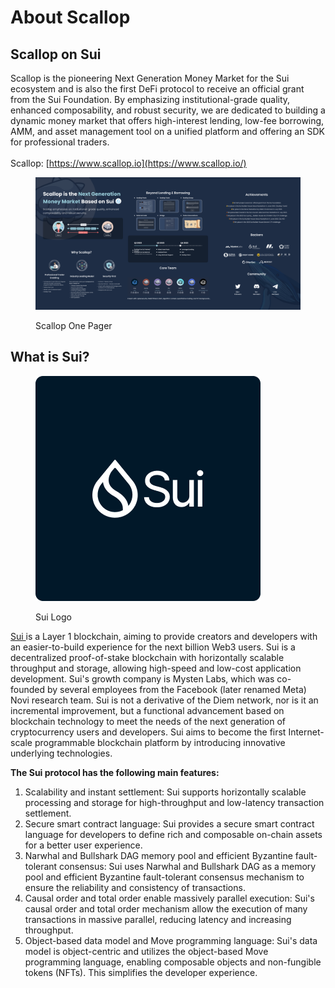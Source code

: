 # About Scallop

## **Scallop on Sui**

Scallop is the pioneering Next Generation Money Market for the Sui ecosystem and is also the first DeFi protocol to receive an official grant from the Sui Foundation. By emphasizing institutional-grade quality, enhanced composability, and robust security, we are dedicated to building a dynamic money market that offers high-interest lending, low-fee borrowing, AMM, and asset management tool on a unified platform and offering an SDK for professional traders.\
\
Scallop: [https://www.scallop.io](https://www.scallop.io/)

<figure><img src=".gitbook/assets/image (25).png" alt=""><figcaption><p>Scallop One Pager</p></figcaption></figure>

## **What is Sui?**

<figure><img src=".gitbook/assets/image (11).png" alt=""><figcaption><p>Sui Logo</p></figcaption></figure>

[Sui ](https://sui.io/)is a Layer 1 blockchain, aiming to provide creators and developers with an easier-to-build experience for the next billion Web3 users. Sui is a decentralized proof-of-stake blockchain with horizontally scalable throughput and storage, allowing high-speed and low-cost application development. Sui's growth company is Mysten Labs, which was co-founded by several employees from the Facebook (later renamed Meta) Novi research team. Sui is not a derivative of the Diem network, nor is it an incremental improvement, but a functional advancement based on blockchain technology to meet the needs of the next generation of cryptocurrency users and developers. Sui aims to become the first Internet-scale programmable blockchain platform by introducing innovative underlying technologies.



**The Sui protocol has the following main features:**

1. Scalability and instant settlement: Sui supports horizontally scalable processing and storage for high-throughput and low-latency transaction settlement.&#x20;
2. Secure smart contract language: Sui provides a secure smart contract language for developers to define rich and composable on-chain assets for a better user experience.
3. Narwhal and Bullshark DAG memory pool and efficient Byzantine fault-tolerant consensus: Sui uses Narwhal and Bullshark DAG as a memory pool and efficient Byzantine fault-tolerant consensus mechanism to ensure the reliability and consistency of transactions.&#x20;
4. Causal order and total order enable massively parallel execution: Sui's causal order and total order mechanism allow the execution of many transactions in massive parallel, reducing latency and increasing throughput.&#x20;
5. Object-based data model and Move programming language: Sui's data model is object-centric and utilizes the object-based Move programming language, enabling composable objects and non-fungible tokens (NFTs). This simplifies the developer experience.

